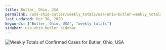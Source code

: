 ```yaml
---
title: Butler, Ohio, USA
permalink: /usa-ohio-butler/weekly_totals/usa-ohio-butler-weekly_totals.html
last_updated: Dec 30, 2020
keywords: ["Butler, Ohio, USA", "weekly totals"]
sidebar: usa-ohio-butler_sidebar
---
```


![Weekly Totals of Confirmed Cases for Butler, Ohio, USA](/covid_tracker/images/graphs/usa-ohio-butler-weekly_totals_graph.png)
